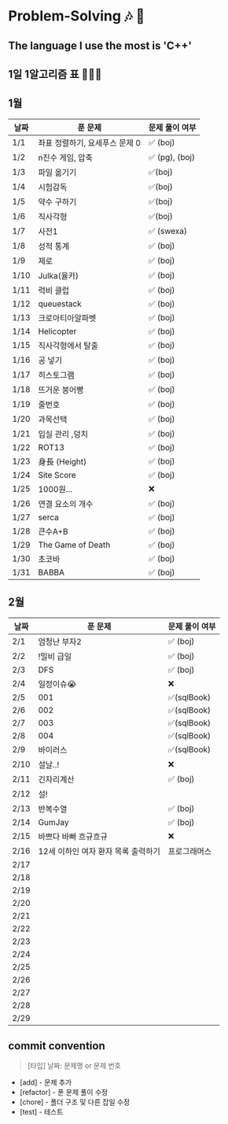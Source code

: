 # Problem-Solving 🎶 🎵

## The language I use the most is 'C++'

## 1일 1알고리즘 표 👩🏻‍💻

## 1월

| 날짜 | 푼 문제                        | 문제 풀이 여부 |
| ---- | ------------------------------ | -------------- |
| 1/1  | 좌표 정렬하기, 요세푸스 문제 0 | ✅ (boj)       |
| 1/2  | n진수 게임, 압축               | ✅ (pg), (boj) |
| 1/3  | 파일 옮기기                    | ✅(boj)        |
| 1/4  | 시험감독                       | ✅(boj)        |
| 1/5  | 약수 구하기                    | ✅(boj)        |
| 1/6  | 직사각형                       | ✅(boj)        |
| 1/7  | 사전1                          | ✅ (swexa)     |
| 1/8  | 성적 통계                      | ✅ (boj)       |
| 1/9  | 제로                           | ✅ (boj)       |
| 1/10 | Julka(율카)                    | ✅ (boj)       |
| 1/11 | 럭비 클럽                      | ✅ (boj)       |
| 1/12 | queuestack                     | ✅ (boj)       |
| 1/13 | 크로아티아알파벳               | ✅ (boj)       |
| 1/14 | Helicopter                     | ✅ (boj)       |
| 1/15 | 직사각형에서 탈출              | ✅ (boj)       |
| 1/16 | 공 넣기                        | ✅ (boj)       |
| 1/17 | 히스토그램                     | ✅ (boj)       |
| 1/18 | 뜨거운 붕어빵                  | ✅ (boj)       |
| 1/19 | 줄번호                         | ✅ (boj)       |
| 1/20 | 과목선택                       | ✅ (boj)       |
| 1/21 | 입실 관리 ,덩치                | ✅ (boj)       |
| 1/22 | ROT13                          | ✅ (boj)       |
| 1/23 | 身長 (Height)                  | ✅ (boj)       |
| 1/24 | Site Score                     | ✅ (boj)       |
| 1/25 | 1000원...                      | ❌             |
| 1/26 | 연결 요소의 개수               | ✅ (boj)       |
| 1/27 | serca                          | ✅ (boj)       |
| 1/28 | 큰수A+B                        | ✅ (boj)       |
| 1/29 | The Game of Death              | ✅ (boj)       |
| 1/30 | 초코바                         | ✅ (boj)       |
| 1/31 | BABBA                          | ✅ (boj)       |

## 2월

| 날짜 | 푼 문제                             | 문제 풀이 여부 |
| ---- | ----------------------------------- | -------------- |
| 2/1  | 엄청난 부자2                        | ✅ (boj)       |
| 2/2  | !밀비 급일                          | ✅ (boj)       |
| 2/3  | DFS                                 | ✅ (boj)       |
| 2/4  | 일정이슈😭                          | ❌             |
| 2/5  | 001                                 | ✅(sqlBook)    |
| 2/6  | 002                                 | ✅(sqlBook)    |
| 2/7  | 003                                 | ✅(sqlBook)    |
| 2/8  | 004                                 | ✅(sqlBook)    |
| 2/9  | 바이러스                            | ✅(sqlBook)    |
| 2/10 | 설날..!                             | ❌             |
| 2/11 | 긴자리계산                          | ✅ (boj)       |
| 2/12 | 설!                                 |                |
| 2/13 | 반복수열                            | ✅ (boj)       |
| 2/14 | GumJay                              | ✅ (boj)       |
| 2/15 | 바쁘다 바빠 흐규흐규                | ❌             |
| 2/16 | 12세 이하인 여자 환자 목록 출력하기 | 프로그래머스   |
| 2/17 |                                     |                |
| 2/18 |                                     |                |
| 2/19 |                                     |                |
| 2/20 |                                     |                |
| 2/21 |                                     |                |
| 2/22 |                                     |                |
| 2/23 |                                     |                |
| 2/24 |                                     |                |
| 2/25 |                                     |                |
| 2/26 |                                     |                |
| 2/27 |                                     |                |
| 2/28 |                                     |                |
| 2/29 |                                     |                |

## commit convention

> [타입] 날짜: 문제명 or 문제 번호

- [add] - 문제 추가
- [refactor] - 푼 문제 풀이 수정
- [chore] - 폴더 구조 및 다른 잡일 수정
- [test] - 테스트
